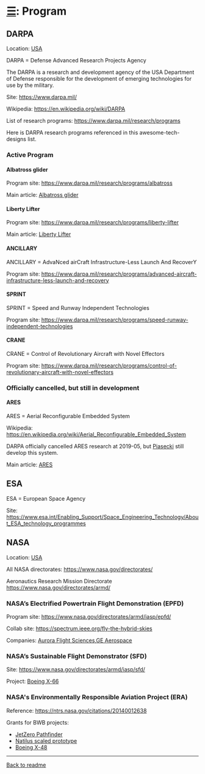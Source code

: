 [&#9776;](readme.md#index): Program
===================================



## DARPA

Location: [USA](ProjectByCountry.md#usa)

DARPA = Defense Advanced Research Projects Agency

The DARPA is a research and development agency of the USA Department of Defense responsible for the development of emerging technologies for use by the military.

Site: https://www.darpa.mil/

Wikipedia: <https://en.wikipedia.org/wiki/DARPA>

List of research programs: <https://www.darpa.mil/research/programs>

Here is DARPA research programs referenced in this awesome-tech-designs list.



### Active Program



#### Albatross glider

Program site: <https://www.darpa.mil/research/programs/albatross>

Main article: [Albatross glider](Glider.md#albatross-glider)



#### Liberty Lifter

Program site: <https://www.darpa.mil/research/programs/liberty-lifter>

Main article: [Liberty Lifter](WIG.md#liberty-lifter)



#### ANCILLARY

ANCILLARY = AdvaNced airCraft Infrastructure-Less Launch And RecoverY

Program site: <https://www.darpa.mil/research/programs/advanced-aircraft-infrastructure-less-launch-and-recovery>



#### SPRINT

SPRINT = Speed and Runway Independent Technologies

Program site: <https://www.darpa.mil/research/programs/speed-runway-independent-technologies>



#### CRANE

CRANE = Control of Revolutionary Aircraft with Novel Effectors

Program site: <https://www.darpa.mil/research/programs/control-of-revolutionary-aircraft-with-novel-effectors>



### Officially cancelled, but still in development



#### ARES

ARES = Aerial Reconfigurable Embedded System

Wikipedia: <https://en.wikipedia.org/wiki/Aerial_Reconfigurable_Embedded_System>

DARPA officially cancelled ARES research at 2019-05, but [Piasecki](Company.md#piasecki) still develop this system.

Main article: [ARES](UAV.VTOL.md#ares)



## ESA

ESA = European Space Agency

Site: <https://www.esa.int/Enabling_Support/Space_Engineering_Technology/About_ESA_technology_programmes>



## NASA

Location: [USA](ProjectByCountry.md#usa)

All NASA directorates: <https://www.nasa.gov/directorates/>

Aeronautics Research Mission Directorate <https://www.nasa.gov/directorates/armd/>



### NASA’s Electrified Powertrain Flight Demonstration (EPFD)

Program site: <https://www.nasa.gov/directorates/armd/iasp/epfd/>

Collab site: <https://spectrum.ieee.org/fly-the-hybrid-skies>

Companies: [Aurora Flight Sciences](Company.md#aurora-flight-sciences),[GE Aerospace](Company.md#ge-aerospace)



### NASA’s Sustainable Flight Demonstrator (SFD)

Site: <https://www.nasa.gov/directorates/armd/iasp/sfd/>

Project: [Boeing X-66](Airplane.Other.md#boeing-x-66)


### NASA's Environmentally Responsible Aviation Project (ERA)

Reference: https://ntrs.nasa.gov/citations/20140012638

Grants for BWB projects:
- [JetZero Pathfinder](Airplane.BlendedWingBody.md#jetzero-pathfinder)
- [Natilus scaled prototype](Airplane.BlendedWingBody.md#natilus-scaled-prototype)
- [Boeing X-48](Airplane.BlendedWingBody.md#boeing-x-48)



---
[Back to readme](readme.md)